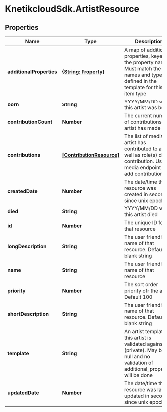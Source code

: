 # KnetikcloudSdk.ArtistResource

## Properties
Name | Type | Description | Notes
------------ | ------------- | ------------- | -------------
**additionalProperties** | [**{String: Property}**](Property.md) | A map of additional properties, keyed on the property name.  Must match the names and types defined in the template for this item type | [optional] 
**born** | **String** | YYYY/MM/DD when this artist was born | [optional] 
**contributionCount** | **Number** | The current number of contributions the artist has made | [optional] 
**contributions** | [**[ContributionResource]**](ContributionResource.md) | The list of media this artist has contributed to as well as role(s) during contribution.  Use media endpoint to add contributions | [optional] 
**createdDate** | **Number** | The date/time this resource was created in seconds since unix epoch | [optional] 
**died** | **String** | YYYY/MM/DD when this artist died | [optional] 
**id** | **Number** | The unique ID for that resource | [optional] 
**longDescription** | **String** | The user friendly name of that resource. Defaults to blank string | [optional] 
**name** | **String** | The user friendly name of that resource | 
**priority** | **Number** | The sort order priority ofr the artist.  Default 100 | [optional] 
**shortDescription** | **String** | The user friendly name of that resource. Defaults to blank string | [optional] 
**template** | **String** | An artist template this artist is validated against (private). May be null and no validation of additional_properties will be done | [optional] 
**updatedDate** | **Number** | The date/time this resource was last updated in seconds since unix epoch | [optional] 


